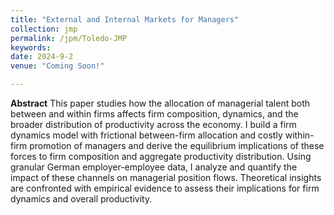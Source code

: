 ```yaml
---
title: "External and Internal Markets for Managers"
collection: jmp
permalink: /jpm/Toledo-JMP
keywords: 
date: 2024-9-2
venue: "Coming Soon!"

---
```

**Abstract** This paper studies how the allocation of managerial talent both between and within firms affects firm composition, dynamics, and the broader distribution of productivity across the economy. I build a firm dynamics model with frictional between-firm allocation and costly within-firm promotion of managers and derive the equilibrium implications of these forces to firm composition and aggregate productivity distribution. Using granular German employer-employee data, I analyze and quantify the impact of these channels on managerial position flows. Theoretical insights are confronted with empirical evidence to assess their implications for firm dynamics and overall productivity.



